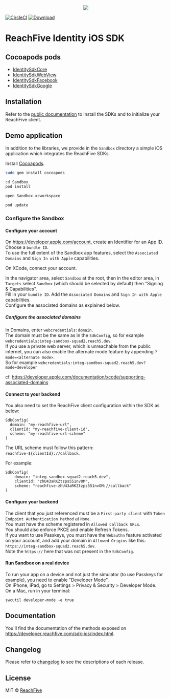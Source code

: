 <p align="center">
 <img src="https://www.reachfive.com/hs-fs/hubfs/Reachfive_April2019/Images/site-logo.png?width=700&height=192&name=site-logo.png"/>
</p>

[![CircleCI](https://circleci.com/gh/ReachFive/identity-ios-sdk/tree/master.svg?style=svg)](https://circleci.com/gh/ReachFive/identity-ios-sdk/tree/master)
[![Download](https://img.shields.io/cocoapods/v/IdentitySdkCore.svg?style=flat) ](https://cocoapods.org/pods/IdentitySdkCore)

# ReachFive Identity iOS SDK

## Cocoapods pods

- [IdentitySdkCore](https://cocoapods.org/pods/IdentitySdkCore)
- [IdentitySdkWebView](https://cocoapods.org/pods/IdentitySdkWebView)
- [IdentitySdkFacebook](https://cocoapods.org/pods/IdentitySdkFacebook)
- [IdentitySdkGoogle](https://cocoapods.org/pods/IdentitySdkGoogle)

## Installation

Refer to the [public documentation](https://developer.reach5.co/guides/installation/ios) to install the SDKs and to initialize your ReachFive client.

## Demo application

In addition to the libraries, we provide in the `Sandbox` directory a simple iOS application which integrates the ReachFive SDKs.

Install [Cocoapods](https://cocoapods.org).

```sh
sudo gem install cocoapods

cd Sandbox
pod install

open Sandbox.xcworkspace

pod update
```

### Configure the Sandbox

#### Configure your account

On https://developer.apple.com/account, create an Identifier for an App ID.
Choose a `bundle ID`.<br>
To use the full extent of the Sandbox app features, select the `Associated Domains` and `Sign In with Apple` capabilities.

On XCode, connect your account.

In the navigator area, select `Sandbox` at the root, then in the editor area, in `Targets` select `Sandbox` (which should be selected by default) then "Signing & Capabilities".<br>
Fill in your `bundle ID`.
Add the `Associated Domains` and `Sign In with Apple` capabilities. <br>
Configure the associated domains as explained below.

##### Configure the associated domains
In Domains, enter `webcredentials:domain`. <br>
The domain must be the same as in the `SdkConfig`, so for example `webcredentials:integ-sandbox-squad2.reach5.dev`.<br>
If you use a private web server, which is unreachable from the public internet, you can also enable the alternate mode feature by appending `?mode=<alternate mode>`.<br>
So for example `webcredentials:integ-sandbox-squad2.reach5.dev?mode=developer`

cf. https://developer.apple.com/documentation/xcode/supporting-associated-domains

#### Connect to your backend
You also need to set the ReachFive client configuration within the SDK as below:

```
SdkConfig(
  domain: "my-reachfive-url",
  clientId: "my-reachfive-client-id",
  scheme: "my-reachfive-url-scheme"
)
```

The URL scheme must follow this pattern: `reachfive-${clientId}://callback`.

For example:
```
SdkConfig(
    domain: "integ-sandbox-squad2.reach5.dev",
    clientId: "zhU43aRKZtzps551nvOM",
    scheme: "reachfive-zhU43aRKZtzps551nvOM://callback"
)
```

#### Configure your backend

The client that you just referenced must be a `First-party client` with `Token Endpoint Authentication Method` at `None`.<br>
You must have the scheme registered in `Allowed Callback URLs`.<br>
You should also enforce PKCE and enable Refresh Tokens.<br>
If you want to use Passkeys, you must have the `Webauthn` feature activated on your account, and add your domain in `Allowed Origins` like this: `https://integ-sandbox-squad2.reach5.dev`.<br>
Note the `https://` here that was not present in the `SdkConfig`.

#### Run Sandbox on a real device
To run your app on a device and not just the simulator (to use Passkeys for example), you need to enable "Developer Mode".<br>
On iPhone, iPad, go to Settings > Privacy & Security > Developer Mode.<br>
On a Mac, run in your terminal:
```shell
swcutil developer-mode -e true
```

## Documentation

You'll find the documentation of the methods exposed on https://developer.reachfive.com/sdk-ios/index.html.

## Changelog

Please refer to [changelog](CHANGELOG.md) to see the descriptions of each release.

## License

MIT © [ReachFive](https://reachfive.co/)
